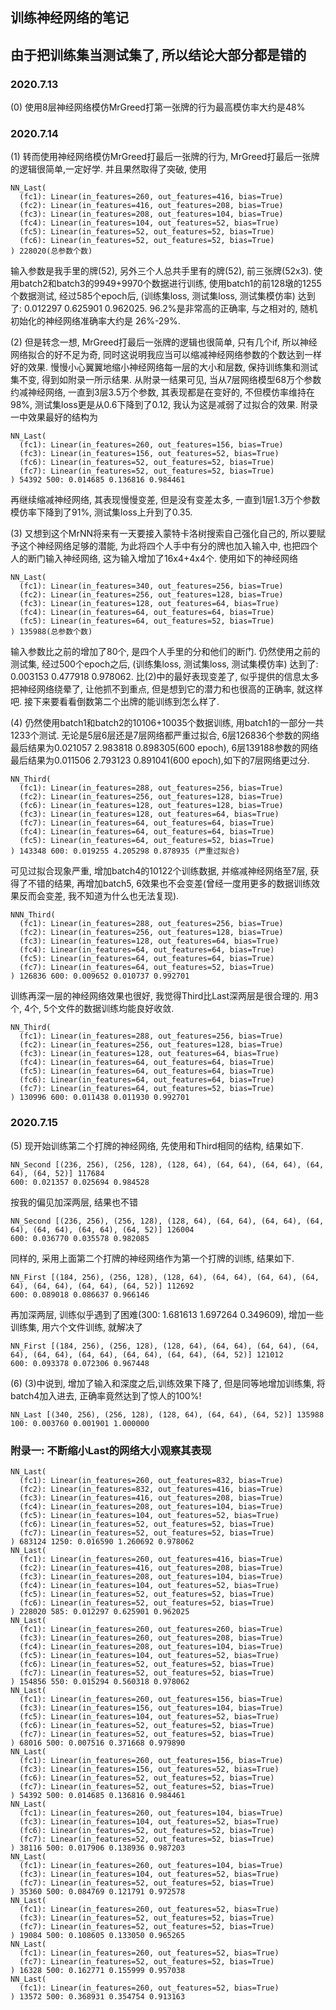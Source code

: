 ## 训练神经网络的笔记
## 由于把训练集当测试集了, 所以结论大部分都是错的

### 2020.7.13
(0) 使用8层神经网络模仿MrGreed打第一张牌的行为最高模仿率大约是48%

### 2020.7.14
(1) 转而使用神经网络模仿MrGreed打最后一张牌的行为, MrGreed打最后一张牌的逻辑很简单,一定好学. 并且果然取得了突破, 使用
```
NN_Last(
  (fc1): Linear(in_features=260, out_features=416, bias=True)
  (fc2): Linear(in_features=416, out_features=208, bias=True)
  (fc3): Linear(in_features=208, out_features=104, bias=True)
  (fc4): Linear(in_features=104, out_features=52, bias=True)
  (fc5): Linear(in_features=52, out_features=52, bias=True)
  (fc6): Linear(in_features=52, out_features=52, bias=True)
) 228020(总参数个数)
```
输入参数是我手里的牌(52), 另外三个人总共手里有的牌(52), 前三张牌(52x3). 使用batch2和batch3的9949+9970个数据进行训练, 使用batch1的前128墩的1255个数据测试, 经过585个epoch后, (训练集loss, 测试集loss, 测试集模仿率) 达到了: 0.012297 0.625901 0.962025. 96.2%是非常高的正确率, 与之相对的, 随机初始化的神经网络准确率大约是 26%-29%.

(2) 但是转念一想, MrGreed打最后一张牌的逻辑也很简单, 只有几个if, 所以神经网络拟合的好不足为奇, 同时这说明我应当可以缩减神经网络参数的个数达到一样好的效果. 慢慢小心翼翼地缩小神经网络每一层的大小和层数, 保持训练集和测试集不变, 得到如附录一所示结果. 从附录一结果可见, 当从7层网络模型68万个参数约减神经网络, 一直到3层3.5万个参数, 其表现都是在变好的, 不但模仿率维持在98%, 测试集loss更是从0.6下降到了0.12, 我认为这是减弱了过拟合的效果. 附录一中效果最好的结构为
```
NN_Last(
  (fc1): Linear(in_features=260, out_features=156, bias=True)
  (fc3): Linear(in_features=156, out_features=52, bias=True)
  (fc6): Linear(in_features=52, out_features=52, bias=True)
  (fc7): Linear(in_features=52, out_features=52, bias=True)
) 54392 500: 0.014685 0.136816 0.984461
```
再继续缩减神经网络, 其表现慢慢变差, 但是没有变差太多, 一直到1层1.3万个参数模仿率下降到了91%, 测试集loss上升到了0.35.

(3) 又想到这个MrNN将来有一天要接入蒙特卡洛树搜索自己强化自己的, 所以要赋予这个神经网络足够的潜能, 为此将四个人手中有分的牌也加入输入中, 也把四个人的断门输入神经网络, 这为输入增加了16x4+4x4个. 使用如下的神经网络
```
NN_Last(
  (fc1): Linear(in_features=340, out_features=256, bias=True)
  (fc2): Linear(in_features=256, out_features=128, bias=True)
  (fc3): Linear(in_features=128, out_features=64, bias=True)
  (fc4): Linear(in_features=64, out_features=64, bias=True)
  (fc5): Linear(in_features=64, out_features=52, bias=True)
) 135988(总参数个数)
```
输入参数比之前的增加了80个, 是四个人手里的分和他们的断门. 仍然使用之前的测试集, 经过500个epoch之后, (训练集loss, 测试集loss, 测试集模仿率) 达到了: 0.003153 0.477918 0.978062. 比(2)中的最好表现变差了, 似乎提供的信息太多把神经网络绕晕了, 让他抓不到重点, 但是想到它的潜力和也很高的正确率, 就这样吧. 接下来要看看倒数第二个出牌的能训练到怎么样了.

(4) 仍然使用batch1和batch2的10106+10035个数据训练, 用batch1的一部分一共1233个测试. 无论是5层6层还是7层网络都严重过拟合, 6层126836个参数的网络最后结果为0.021057 2.983818 0.898305(600 epoch), 6层139188参数的网络最后结果为0.011506 2.793123 0.891041(600 epoch),如下的7层网络更过分.
```
NN_Third(
  (fc1): Linear(in_features=288, out_features=256, bias=True)
  (fc2): Linear(in_features=256, out_features=128, bias=True)
  (fc6): Linear(in_features=128, out_features=128, bias=True)
  (fc3): Linear(in_features=128, out_features=64, bias=True)
  (fc7): Linear(in_features=64, out_features=64, bias=True)
  (fc4): Linear(in_features=64, out_features=64, bias=True)
  (fc5): Linear(in_features=64, out_features=52, bias=True)
) 143348 600: 0.019255 4.205298 0.878935 (严重过拟合)
```
可见过拟合现象严重, 增加batch4的10122个训练数据, 并缩减神经网络至7层, 获得了不错的结果, 再增加batch5, 6效果也不会变差(曾经一度用更多的数据训练效果反而会变差, 我不知道为什么也无法复现).
```
NNN_Third(
  (fc1): Linear(in_features=288, out_features=256, bias=True)
  (fc2): Linear(in_features=256, out_features=128, bias=True)
  (fc3): Linear(in_features=128, out_features=64, bias=True)
  (fc4): Linear(in_features=64, out_features=64, bias=True)
  (fc5): Linear(in_features=64, out_features=64, bias=True)
  (fc7): Linear(in_features=64, out_features=52, bias=True)
) 126836 600: 0.009652 0.010737 0.992701
```
训练再深一层的神经网络效果也很好, 我觉得Third比Last深两层是很合理的. 用3个, 4个, 5个文件的数据训练均能良好收敛.
```
NN_Third(
  (fc1): Linear(in_features=288, out_features=256, bias=True)
  (fc2): Linear(in_features=256, out_features=128, bias=True)
  (fc3): Linear(in_features=128, out_features=64, bias=True)
  (fc4): Linear(in_features=64, out_features=64, bias=True)
  (fc5): Linear(in_features=64, out_features=64, bias=True)
  (fc6): Linear(in_features=64, out_features=64, bias=True)
  (fc7): Linear(in_features=64, out_features=52, bias=True)
) 130996 600: 0.011438 0.011930 0.992701
```

### 2020.7.15
(5) 现开始训练第二个打牌的神经网络, 先使用和Third相同的结构, 结果如下.
```
NN_Second [(236, 256), (256, 128), (128, 64), (64, 64), (64, 64), (64, 64), (64, 52)] 117684
600: 0.021357 0.025694 0.984528
```
按我的偏见加深两层, 结果也不错
```
NN_Second [(236, 256), (256, 128), (128, 64), (64, 64), (64, 64), (64, 64), (64, 64), (64, 64), (64, 52)] 126004
600: 0.036770 0.035578 0.982085
```
同样的, 采用上面第二个打牌的神经网络作为第一个打牌的训练, 结果如下.
```
NN_First [(184, 256), (256, 128), (128, 64), (64, 64), (64, 64), (64, 64), (64, 64), (64, 64), (64, 52)] 112692
600: 0.089018 0.086637 0.966146
```
再加深两层, 训练似乎遇到了困难(300: 1.681613 1.697264 0.349609), 增加一些训练集, 用六个文件训练, 就解决了
```
NN_First [(184, 256), (256, 128), (128, 64), (64, 64), (64, 64), (64, 64), (64, 64), (64, 64), (64, 64), (64, 64), (64, 52)] 121012
600: 0.093378 0.072306 0.967448
```
(6) (3)中说到, 增加了输入和深度之后,训练效果下降了, 但是同等地增加训练集, 将batch4加入进去, 正确率竟然达到了惊人的100%!
```
NN_Last [(340, 256), (256, 128), (128, 64), (64, 64), (64, 52)] 135988
100: 0.003760 0.001901 1.000000
```

### 附录一: 不断缩小Last的网络大小观察其表现
```
NN_Last(
  (fc1): Linear(in_features=260, out_features=832, bias=True)
  (fc2): Linear(in_features=832, out_features=416, bias=True)
  (fc3): Linear(in_features=416, out_features=208, bias=True)
  (fc4): Linear(in_features=208, out_features=104, bias=True)
  (fc5): Linear(in_features=104, out_features=52, bias=True)
  (fc6): Linear(in_features=52, out_features=52, bias=True)
  (fc7): Linear(in_features=52, out_features=52, bias=True)
) 683124 1250: 0.016590 1.260692 0.978062
NN_Last(
  (fc1): Linear(in_features=260, out_features=416, bias=True)
  (fc2): Linear(in_features=416, out_features=208, bias=True)
  (fc3): Linear(in_features=208, out_features=104, bias=True)
  (fc4): Linear(in_features=104, out_features=52, bias=True)
  (fc5): Linear(in_features=52, out_features=52, bias=True)
  (fc6): Linear(in_features=52, out_features=52, bias=True)
) 228020 585: 0.012297 0.625901 0.962025
NN_Last(
  (fc1): Linear(in_features=260, out_features=260, bias=True)
  (fc3): Linear(in_features=260, out_features=208, bias=True)
  (fc4): Linear(in_features=208, out_features=104, bias=True)
  (fc5): Linear(in_features=104, out_features=52, bias=True)
  (fc6): Linear(in_features=52, out_features=52, bias=True)
  (fc7): Linear(in_features=52, out_features=52, bias=True)
) 154856 550: 0.015294 0.560318 0.978062
NN_Last(
  (fc1): Linear(in_features=260, out_features=156, bias=True)
  (fc3): Linear(in_features=156, out_features=104, bias=True)
  (fc5): Linear(in_features=104, out_features=52, bias=True)
  (fc6): Linear(in_features=52, out_features=52, bias=True)
  (fc7): Linear(in_features=52, out_features=52, bias=True)
) 68016 500: 0.007516 0.371668 0.979890
NN_Last(
  (fc1): Linear(in_features=260, out_features=156, bias=True)
  (fc3): Linear(in_features=156, out_features=52, bias=True)
  (fc6): Linear(in_features=52, out_features=52, bias=True)
  (fc7): Linear(in_features=52, out_features=52, bias=True)
) 54392 500: 0.014685 0.136816 0.984461
NN_Last(
  (fc1): Linear(in_features=260, out_features=104, bias=True)
  (fc3): Linear(in_features=104, out_features=52, bias=True)
  (fc6): Linear(in_features=52, out_features=52, bias=True)
  (fc7): Linear(in_features=52, out_features=52, bias=True)
) 38116 500: 0.017906 0.138936 0.987203
NN_Last(
  (fc1): Linear(in_features=260, out_features=104, bias=True)
  (fc3): Linear(in_features=104, out_features=52, bias=True)
  (fc7): Linear(in_features=52, out_features=52, bias=True)
) 35360 500: 0.084769 0.121791 0.972578
NN_Last(
  (fc1): Linear(in_features=260, out_features=52, bias=True)
  (fc3): Linear(in_features=52, out_features=52, bias=True)
  (fc7): Linear(in_features=52, out_features=52, bias=True)
) 19084 500: 0.108605 0.133050 0.965265
NN_Last(
  (fc1): Linear(in_features=260, out_features=52, bias=True)
  (fc7): Linear(in_features=52, out_features=52, bias=True)
) 16328 500: 0.162771 0.155999 0.957038
NN_Last(
  (fc1): Linear(in_features=260, out_features=52, bias=True)
) 13572 500: 0.368931 0.354754 0.913163
```
